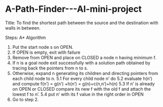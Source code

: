 # A-Path-Finder---AI-mini-project
Title: To find the shortest path between the source and the destination with walls in between.

Steps:
A* Algorithm
1. Put the start node s on OPEN.
2. If OPEN is empty, exit with failure
3. Remove from OPEN and place on CLOSED a node n having minimum f.
4. If n is a goal node exit successfully with a solution path obtained by tracing back the
pointers from n to s.
5. Otherwise, expand n generating its children and directing pointers from each child node to
n.
   5.1 For every child node n’ do
   5.2 evaluate h(n’) and compute f(n’) = g(n’) +h(n’) = g(n)+c(n,n’)+h(n)
   5.3 If n’ is already on OPEN or CLOSED compare its new f with the
        old f and attach the lowest f to n’.
   5.4 put n’ with its f value in the right order in OPEN
6. Go to step 2.

